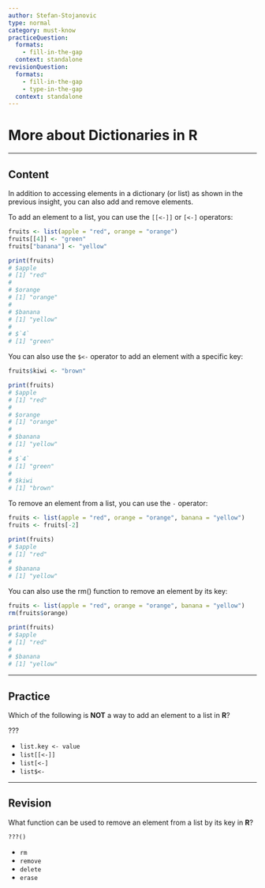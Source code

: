 ```yaml
---
author: Stefan-Stojanovic
type: normal
category: must-know
practiceQuestion:
  formats:
    - fill-in-the-gap
  context: standalone
revisionQuestion:
  formats:
    - fill-in-the-gap
    - type-in-the-gap
  context: standalone
---
```


# More about Dictionaries in R

---

## Content

In addition to accessing elements in a dictionary (or list) as shown in the previous insight, you can also add and remove elements.

To add an element to a list, you can use the `[[<-]]` or `[<-]` operators:
```r
fruits <- list(apple = "red", orange = "orange")
fruits[[4]] <- "green"
fruits["banana"] <- "yellow"

print(fruits)
# $apple
# [1] "red"
#
# $orange
# [1] "orange"
#
# $banana
# [1] "yellow"
#
# $`4`
# [1] "green"
```

You can also use the `$<-` operator to add an element with a specific key:
```r
fruits$kiwi <- "brown"

print(fruits)
# $apple
# [1] "red"
#
# $orange
# [1] "orange"
#
# $banana
# [1] "yellow"
#
# $`4`
# [1] "green"
#
# $kiwi
# [1] "brown"

```

To remove an element from a list, you can use the `-` operator:
```r
fruits <- list(apple = "red", orange = "orange", banana = "yellow")
fruits <- fruits[-2]

print(fruits)
# $apple
# [1] "red"
#
# $banana
# [1] "yellow"
```

You can also use the rm() function to remove an element by its key:
```r
fruits <- list(apple = "red", orange = "orange", banana = "yellow")
rm(fruits$orange)

print(fruits)
# $apple
# [1] "red"
#
# $banana
# [1] "yellow"
```


---
## Practice

Which of the following is **NOT** a way to add an element to a list in **R**?

???

- `list.key <- value`
- `list[[<-]]`
- `list[<-]`
- `list$<-`


---
## Revision

What function can be used to remove an element from a list by its key in **R**?

```r
???()
```

- `rm`
- `remove`
- `delete`
- `erase`